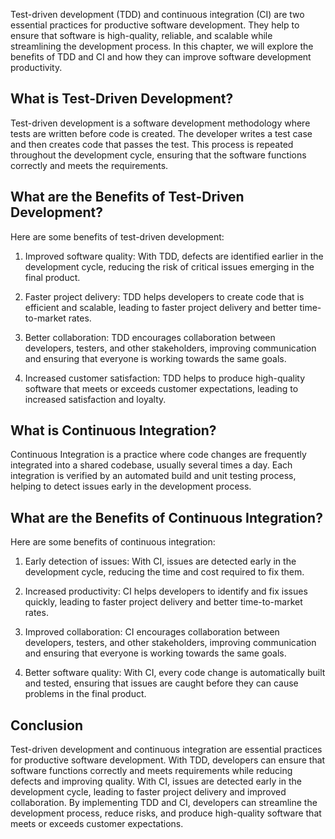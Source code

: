 
Test-driven development (TDD) and continuous integration (CI) are two essential practices for productive software development. They help to ensure that software is high-quality, reliable, and scalable while streamlining the development process. In this chapter, we will explore the benefits of TDD and CI and how they can improve software development productivity.

What is Test-Driven Development?
--------------------------------

Test-driven development is a software development methodology where tests are written before code is created. The developer writes a test case and then creates code that passes the test. This process is repeated throughout the development cycle, ensuring that the software functions correctly and meets the requirements.

What are the Benefits of Test-Driven Development?
-------------------------------------------------

Here are some benefits of test-driven development:

1. Improved software quality: With TDD, defects are identified earlier in the development cycle, reducing the risk of critical issues emerging in the final product.

2. Faster project delivery: TDD helps developers to create code that is efficient and scalable, leading to faster project delivery and better time-to-market rates.

3. Better collaboration: TDD encourages collaboration between developers, testers, and other stakeholders, improving communication and ensuring that everyone is working towards the same goals.

4. Increased customer satisfaction: TDD helps to produce high-quality software that meets or exceeds customer expectations, leading to increased satisfaction and loyalty.

What is Continuous Integration?
-------------------------------

Continuous Integration is a practice where code changes are frequently integrated into a shared codebase, usually several times a day. Each integration is verified by an automated build and unit testing process, helping to detect issues early in the development process.

What are the Benefits of Continuous Integration?
------------------------------------------------

Here are some benefits of continuous integration:

1. Early detection of issues: With CI, issues are detected early in the development cycle, reducing the time and cost required to fix them.

2. Increased productivity: CI helps developers to identify and fix issues quickly, leading to faster project delivery and better time-to-market rates.

3. Improved collaboration: CI encourages collaboration between developers, testers, and other stakeholders, improving communication and ensuring that everyone is working towards the same goals.

4. Better software quality: With CI, every code change is automatically built and tested, ensuring that issues are caught before they can cause problems in the final product.

Conclusion
----------

Test-driven development and continuous integration are essential practices for productive software development. With TDD, developers can ensure that software functions correctly and meets requirements while reducing defects and improving quality. With CI, issues are detected early in the development cycle, leading to faster project delivery and improved collaboration. By implementing TDD and CI, developers can streamline the development process, reduce risks, and produce high-quality software that meets or exceeds customer expectations.
